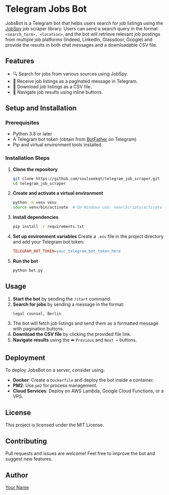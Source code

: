 # Telegram Jobs Bot

JobsBot is a Telegram bot that helps users search for job listings using the [JobSpy](https://github.com/tcapelle/jobspy) job scraper library. Users can send a search query in the format `<search_term>, <location>`, and the bot will retrieve relevant job postings from multiple job platforms (Indeed, LinkedIn, Glassdoor, Google) and provide the results in both chat messages and a downloadable CSV file.

## Features
- 🔍 Search for jobs from various sources using JobSpy.
- 📄 Receive job listings as a paginated message in Telegram.
- 📂 Download job listings as a CSV file.
- 🔄 Navigate job results using inline buttons.

## Setup and Installation
### Prerequisites
- Python 3.8 or later
- A Telegram bot token (obtain from [BotFather](https://t.me/BotFather) on Telegram)
- Pip and virtual environment tools installed

### Installation Steps
1. **Clone the repository**
   ```sh
   git clone https://github.com/soulseekqt/telegram_job_scraper.git
   cd telegram_job_scraper
   ```

2. **Create and activate a virtual environment**
   ```sh
   python -m venv venv
   source venv/bin/activate  # On Windows use: venv\Scripts\activate
   ```

3. **Install dependencies**
   ```sh
   pip install -r requirements.txt
   ```

4. **Set up environment variables**
   Create a `.env` file in the project directory and add your Telegram bot token:
   ```ini
   TELEGRAM_BOT_TOKEN=your_telegram_bot_token_here
   ```

5. **Run the bot**
   ```sh
   python bot.py
   ```

## Usage
1. **Start the bot** by sending the `/start` command.
2. **Search for jobs** by sending a message in the format:
   ```
   legal counsel, Berlin
   ```
3. The bot will fetch job listings and send them as a formatted message with pagination buttons.
4. **Download the CSV file** by clicking the provided file link.
5. **Navigate results** using the ⬅️ `Previous` and `Next ➡️` buttons.

## Deployment
To deploy JobsBot on a server, consider using:
- **Docker**: Create a `Dockerfile` and deploy the bot inside a container.
- **PM2**: Use `pm2` for process management.
- **Cloud Services**: Deploy on AWS Lambda, Google Cloud Functions, or a VPS.

## License
This project is licensed under the MIT License.

## Contributing
Pull requests and issues are welcome! Feel free to improve the bot and suggest new features.

## Author
[Your Name](https://github.com/yourusername)

